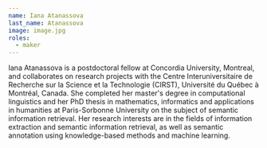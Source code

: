 ```yaml
---
name: Iana Atanassova
last_name: Atanassova
image: image.jpg
roles:
  - maker
---
```

Iana Atanassova is a postdoctoral fellow at Concordia University, Montreal, and collaborates on research projects with the Centre Interuniversitaire de Recherche sur la Science et la Technologie (CIRST), Université du Québec à Montréal, Canada. She completed her master's degree in computational linguistics and her PhD thesis in mathematics, informatics and applications in humanities at Paris-Sorbonne University on the subject of semantic information retrieval. Her research interests are in the fields of information extraction and semantic information retrieval, as well as semantic annotation using knowledge-based methods and machine learning.
